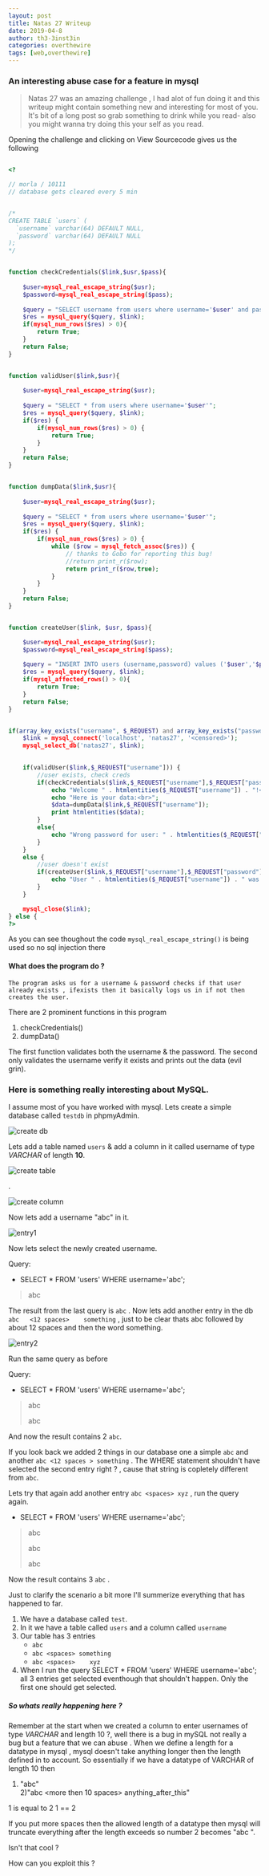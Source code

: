 ```yaml
---
layout: post
title: Natas 27 Writeup
date: 2019-04-8
author: th3-3inst3in
categories: overthewire
tags: [web,overthewire]
---
```


### An interesting abuse case for a feature in mysql
> Natas 27 was an amazing challenge , I had alot of fun doing it and this writeup might contain something new and interesting for most of you.
> It's bit of a long post so grab something to drink while you read- also you might wanna try doing this your self as you read.


Opening the challenge and clicking on View Sourcecode gives us the following


```php

<?

// morla / 10111
// database gets cleared every 5 min 


/*
CREATE TABLE `users` (
  `username` varchar(64) DEFAULT NULL,
  `password` varchar(64) DEFAULT NULL
);
*/


function checkCredentials($link,$usr,$pass){
 
    $user=mysql_real_escape_string($usr);
    $password=mysql_real_escape_string($pass);
    
    $query = "SELECT username from users where username='$user' and password='$password' ";
    $res = mysql_query($query, $link);
    if(mysql_num_rows($res) > 0){
        return True;
    }
    return False;
}


function validUser($link,$usr){
    
    $user=mysql_real_escape_string($usr);
    
    $query = "SELECT * from users where username='$user'";
    $res = mysql_query($query, $link);
    if($res) {
        if(mysql_num_rows($res) > 0) {
            return True;
        }
    }
    return False;
}


function dumpData($link,$usr){
    
    $user=mysql_real_escape_string($usr);
    
    $query = "SELECT * from users where username='$user'";
    $res = mysql_query($query, $link);
    if($res) {
        if(mysql_num_rows($res) > 0) {
            while ($row = mysql_fetch_assoc($res)) {
                // thanks to Gobo for reporting this bug!  
                //return print_r($row);
                return print_r($row,true);
            }
        }
    }
    return False;
}


function createUser($link, $usr, $pass){

    $user=mysql_real_escape_string($usr);
    $password=mysql_real_escape_string($pass);
    
    $query = "INSERT INTO users (username,password) values ('$user','$password')";
    $res = mysql_query($query, $link);
    if(mysql_affected_rows() > 0){
        return True;
    }
    return False;
}


if(array_key_exists("username", $_REQUEST) and array_key_exists("password", $_REQUEST)) {
    $link = mysql_connect('localhost', 'natas27', '<censored>');
    mysql_select_db('natas27', $link);
   

    if(validUser($link,$_REQUEST["username"])) {
        //user exists, check creds
        if(checkCredentials($link,$_REQUEST["username"],$_REQUEST["password"])){
            echo "Welcome " . htmlentities($_REQUEST["username"]) . "!<br>";
            echo "Here is your data:<br>";
            $data=dumpData($link,$_REQUEST["username"]);
            print htmlentities($data);
        }
        else{
            echo "Wrong password for user: " . htmlentities($_REQUEST["username"]) . "<br>";
        }        
    } 
    else {
        //user doesn't exist
        if(createUser($link,$_REQUEST["username"],$_REQUEST["password"])){ 
            echo "User " . htmlentities($_REQUEST["username"]) . " was created!";
        }
    }

    mysql_close($link);
} else {
?>
```


As you can see thoughout the code `mysql_real_escape_string()` is being used so no sql injection there

#### What does the program do ?
	
	The program asks us for a username & password checks if that user already exists , ifexists then it basically logs us in if not then creates the user.
There are 2 prominent functions in this program 
1. checkCredentials()
2. dumpData()

The first function validates both the username & the password. The second only validates the username verify it exists and prints out the data (evil grin).

### Here is something really interesting about MySQL.

I assume most of you have worked with mysql. Lets create a simple database called `testdb` in phpmyAdmin.


![create db](https://mbilalrizwan.github.io/MyCtfWriteups/assets/images/overthewire/natas27/createuser.png)


Lets add a table named `users` & add a column in it called username of type _VARCHAR_ of length **10**.

![create table](https://mbilalrizwan.github.io/MyCtfWriteups/assets/images/overthewire/natas27/createtable.png)

.

![create column](https://mbilalrizwan.github.io/MyCtfWriteups/assets/images/overthewire/natas27/createcolumn.png)


Now lets add a username "abc" in it.

![entry1](https://mbilalrizwan.github.io/MyCtfWriteups/assets/images/overthewire/natas27/add1.png)


Now lets select the newly created username.

Query:

* SELECT * FROM 'users' WHERE username='abc';
> abc

The result from the last query is `abc` . Now lets add another entry in the db `abc   <12 spaces>    something` , just to be clear thats abc followed by about 12 spaces and then the word something.


![entry2](https://mbilalrizwan.github.io/MyCtfWriteups/assets/images/overthewire/natas27/add2.png)


Run the same query as before 

Query:

* SELECT * FROM 'users' WHERE username='abc';
> abc
>
> abc

And now the result contains 2 `abc`.

If you look back we added 2 things in our database one a simple `abc` and another `abc <12 spaces > something` . The WHERE statement shouldn't have selected the second entry right ? , cause that string is copletely different from `abc`.

Lets try that again add another entry  `abc <spaces> xyz` , run the query again.

* SELECT * FROM 'users' WHERE username='abc';
> abc
>
> abc
>
> abc


Now the result contains 3 `abc` .

Just to clarify the scenario a bit more I'll summerize everything that has happened to far.

1. We have a database called `test`.
2. In it we have a table called `users` and a column called `username` 
3. Our table has 3 entries
	- `abc`
	- `abc <spaces> something`
	- `abc <spaces>    xyz`
4. When I run the query  SELECT * FROM 'users' WHERE username='abc'; all 3 entries get selected eventhough that shouldn't happen. Only the first one should get selected.

##### So whats really happening here ?

Remember at the start when we created a column to enter usernames of type _VARCHAR_  and length 10 ?, well there is a bug in mySQL not really a bug but a feature that we can abuse .
When we define a length for a datatype in mysql , mysql doesn't take anything longer then the length defined in to account. 
So essentially if we have  a datatype of VARCHAR of length 10 then

1) "abc"  
2)"abc <more then 10 spaces> anything_after_this" 

1 is equal to 2 
1 == 2

If you put more spaces then the allowed length of a datatype then mysql will truncate everything after the length exceeds so  number 2 becomes "abc ".

Isn't that cool ? 

How can you exploit this ? 

